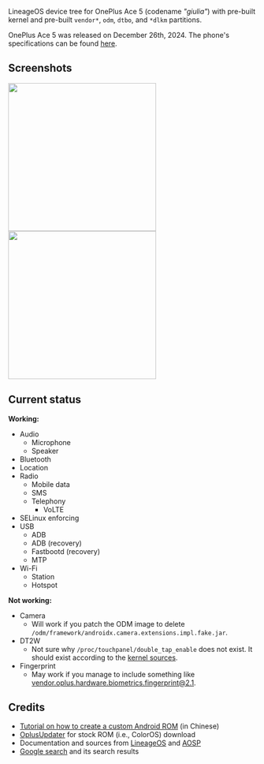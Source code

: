 LineageOS device tree for OnePlus Ace 5 (codename _"giulia"_) with pre-built
kernel and pre-built `vendor*`, `odm`, `dtbo`, and `*dlkm` partitions.

OnePlus Ace 5 was released on December 26th, 2024. The phone's specifications
can be found [here][ace5].

 [ace5]: https://www.gsmarena.com/oneplus_ace_5-13592.php

## Screenshots

<img src="https://github.com/user-attachments/assets/b25799ef-4401-41f1-91ac-98ca51c98ca2" width="300"/>
<img src="https://github.com/user-attachments/assets/f7e054bc-b219-49ce-9e7e-355798d1986f" width="300"/>

## Current status

**Working:**
 - Audio
   - Microphone
   - Speaker
 - Bluetooth
 - Location
 - Radio
   - Mobile data
   - SMS
   - Telephony
     - VoLTE
 - SELinux enforcing
 - USB
   - ADB
   - ADB (recovery)
   - Fastbootd (recovery)
   - MTP
 - Wi-Fi
   - Station
   - Hotspot

**Not working:**
 - Camera
   - Will work if you patch the ODM image to delete
     `/odm/framework/androidx.camera.extensions.impl.fake.jar`.
 - DT2W
   - Not sure why `/proc/touchpanel/double_tap_enable` does not exist. It
     should exist according to the [kernel sources][dt2w].
 - Fingerprint
   - May work if you manage to include something like
     [vendor.oplus.hardware.biometrics.fingerprint@2.1][fp].

 [dt2w]: https://github.com/OnePlusOSS/android_kernel_modules_and_devicetree_oneplus_sm8650/blob/51ff6dce7e33fc85c67e3b32318b2fe2998bb186/vendor/oplus/kernel/touchpanel/oplus_touchscreen_v2/touchpanel_proc.c#L4425-L4428
 [fp]: https://github.com/LineageOS/android_hardware_oplus/blob/81d0ee9346264c1b1f8d6f82348bb678bde67665/interfaces/oplus/hardware/biometrics/fingerprint/2.1/IBiometricsFingerprint.hal#L23

## Credits

 - [Tutorial on how to create a custom Android ROM][tut] (in Chinese)
 - [OplusUpdater][oupd] for stock ROM (i.e., ColorOS) download
 - Documentation and sources from [LineageOS][lin] and [AOSP][aosp]
 - [Google search][goo] and its search results

 [tut]: https://blog.lynnrin.moe/posts/ROM-bringup-guide-prebuilt/
 [oupd]: https://github.com/Houvven/OplusUpdater
 [lin]: https://github.com/LineageOS
 [aosp]: https://source.android.com/
 [goo]: https://google.com/
